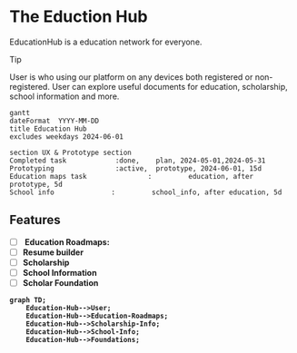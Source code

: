 # The Eduction Hub
EducationHub is a education network for everyone. 
> [!TIP]
> User is who using our platform on any devices both registered or non-registered. User can explore useful documents for education, scholarship, school information and more.

```mermaid
gantt
dateFormat  YYYY-MM-DD
title Education Hub
excludes weekdays 2024-06-01

section UX & Prototype section
Completed task            :done,    plan, 2024-05-01,2024-05-31
Prototyping               :active,  prototype, 2024-06-01, 15d
Education maps task               :         education, after prototype, 5d
School info              :         school_info, after education, 5d
````

## Features
- [ ] <strong> Education Roadmaps<strong>:
- [ ] Resume builder 
- [ ] Scholarship
- [ ] School Information
- [ ] Scholar Foundation

```mermaid
graph TD;
    Education-Hub-->User;
    Education-Hub-->Education-Roadmaps;
    Education-Hub-->Scholarship-Info;
    Education-Hub-->School-Info;
    Education-Hub-->Foundations;
```
